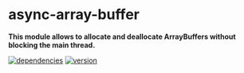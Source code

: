 # async-array-buffer

**This module allows to allocate and deallocate ArrayBuffers without blocking the main thread.**

[![dependencies](https://img.shields.io/david/chrisguttandin/async-array-buffer.svg?style=flat-square)](https://github.com/chrisguttandin/async-array-buffer/network/dependencies)
[![version](https://img.shields.io/npm/v/async-array-buffer.svg?style=flat-square)](https://www.npmjs.com/package/async-array-buffer)

